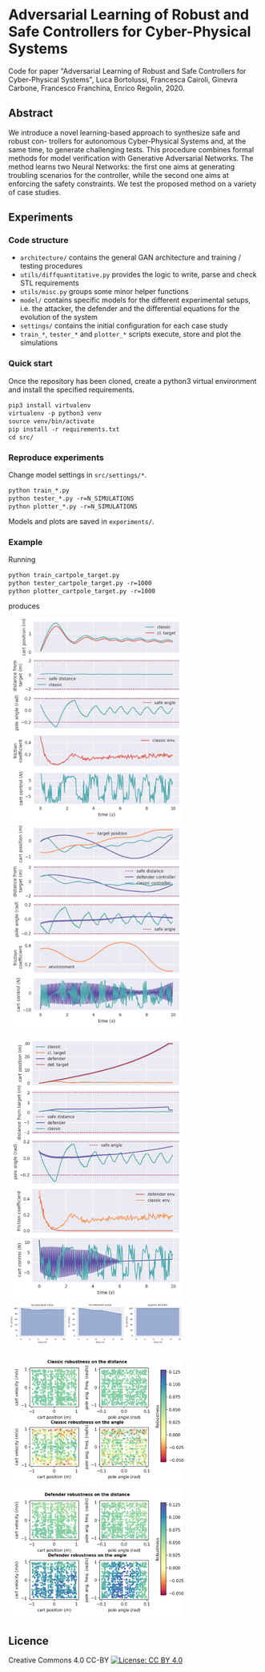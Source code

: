 # Adversarial Learning of Robust and Safe Controllers for Cyber-Physical Systems 

Code for paper "Adversarial Learning of Robust and Safe Controllers for Cyber-Physical Systems", Luca Bortolussi, Francesca Cairoli, Ginevra Carbone, Francesco Franchina, Enrico Regolin, 2020.

## Abstract
We introduce a novel learning-based approach to synthesize safe and robust con- trollers for autonomous Cyber-Physical Systems and, at the same time, to generate challenging tests. This procedure combines formal methods for model verification with Generative Adversarial Networks. The method learns two Neural Networks: the first one aims at generating troubling scenarios for the controller, while the second one aims at enforcing the safety constraints. We test the proposed method on a variety of case studies.

## Experiments

### Code structure

- `architecture/` contains the general GAN architecture and training / testing procedures
- `utils/diffquantitative.py` provides the logic to write, parse and check STL requirements
- `utils/misc.py` groups some minor helper functions
- `model/` contains specific models for the different experimental setups, i.e. the attacker, the defender and the differential equations for the evolution of the system
- `settings/` contains the initial configuration for each case study
- `train_*`, `tester_*` and `plotter_*` scripts execute, store and plot the simulations

### Quick start

Once the repository has been cloned, create a python3 virtual environment and install the specified requirements.
```
pip3 install virtualenv
virtualenv -p python3 venv
source venv/bin/activate
pip install -r requirements.txt
cd src/
```

### Reproduce experiments

Change model settings in `src/settings/*`.

```
python train_*.py 
python tester_*.py -r=N_SIMULATIONS
python plotter_*.py -r=N_SIMULATIONS
```

Models and plots are saved in `experiments/`.

### Example 

Running

```
python train_cartpole_target.py 
python tester_cartpole_target.py -r=1000
python plotter_cartpole_target.py -r=1000
```

produces

<img src="readme_images/cartpole_target_evolution_atk_classic.png" width="350"> <img src="readme_images/cartpole_target_evolution_pulse_fixed.png" width="350"> 

<img src="readme_images/cartpole_target_evolution_atk_full.png" width="350"> <img src="readme_images/cartpole_target_pct_histogram.png" width="350"> 

<img src="readme_images/classic_sep_cartpole_target_atk_robustness_scatterplot.png" width="350"> <img src="readme_images/defender_sep_cartpole_target_atk_robustness_scatterplot.png" width="350"> 

## Licence
Creative Commons 4.0 CC-BY
[![License: CC BY 4.0](https://licensebuttons.net/l/by/4.0/80x15.png)](https://creativecommons.org/licenses/by/4.0/)
